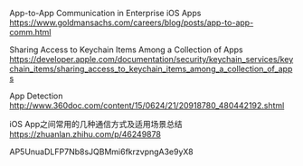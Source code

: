 App-to-App Communication in Enterprise iOS Apps
https://www.goldmansachs.com/careers/blog/posts/app-to-app-comm.html

Sharing Access to Keychain Items Among a Collection of Apps
https://developer.apple.com/documentation/security/keychain_services/keychain_items/sharing_access_to_keychain_items_among_a_collection_of_apps

App Detection
http://www.360doc.com/content/15/0624/21/20918780_480442192.shtml

iOS App之间常用的几种通信方式及适用场景总结
https://zhuanlan.zhihu.com/p/46249878

AP5UnuaDLFP7Nb8sJQBMmi6fkrzvpngA3e9yX8
